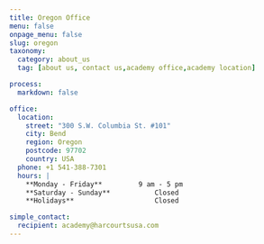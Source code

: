 ```yaml
---
title: Oregon Office
menu: false
onpage_menu: false
slug: oregon
taxonomy:
  category: about_us
  tag: [about us, contact us,academy office,academy location]

process:
  markdown: false

office:
  location:
    street: "300 S.W. Columbia St. #101"
    city: Bend
    region: Oregon
    postcode: 97702
    country: USA
  phone: +1 541-388-7301
  hours: |
    **Monday - Friday**			9 am - 5 pm  
    **Saturday - Sunday**			Closed  
    **Holidays**					Closed

simple_contact:
  recipient: academy@harcourtsusa.com
---
```

